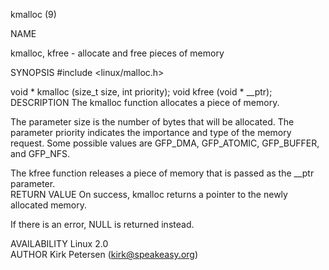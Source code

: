 kmalloc (9)
 
NAME

kmalloc, kfree - allocate and free pieces of memory
 

SYNOPSIS
#include <linux/malloc.h>

void * kmalloc (size_t size, int priority);
void kfree (void * __ptr);  
DESCRIPTION
The kmalloc function allocates a piece of memory.

The parameter size is the number of bytes that will be allocated. The parameter priority indicates the importance and type of the memory request. Some possible values are GFP_DMA, GFP_ATOMIC, GFP_BUFFER, and GFP_NFS.

The kfree function releases a piece of memory that is passed as the __ptr parameter.  
RETURN VALUE
On success, kmalloc returns a pointer to the newly allocated memory.

If there is an error, NULL is returned instead.

 
AVAILABILITY
Linux 2.0  
AUTHOR
Kirk Petersen (kirk@speakeasy.org)  